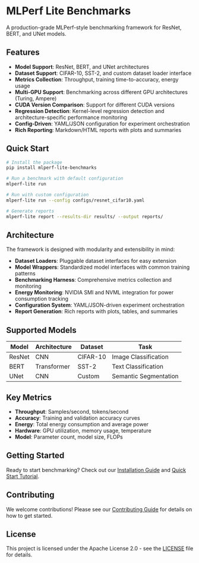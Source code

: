 # MLPerf Lite Benchmarks

A production-grade MLPerf-style benchmarking framework for ResNet, BERT, and UNet models.

## Features

- **Model Support**: ResNet, BERT, and UNet architectures
- **Dataset Support**: CIFAR-10, SST-2, and custom dataset loader interface
- **Metrics Collection**: Throughput, training time-to-accuracy, energy usage
- **Multi-GPU Support**: Benchmarking across different GPU architectures (Turing, Ampere)
- **CUDA Version Comparison**: Support for different CUDA versions
- **Regression Detection**: Kernel-level regression detection and architecture-specific performance monitoring
- **Config-Driven**: YAML/JSON configuration for experiment orchestration
- **Rich Reporting**: Markdown/HTML reports with plots and summaries

## Quick Start

```bash
# Install the package
pip install mlperf-lite-benchmarks

# Run a benchmark with default configuration
mlperf-lite run

# Run with custom configuration
mlperf-lite run --config configs/resnet_cifar10.yaml

# Generate reports
mlperf-lite report --results-dir results/ --output reports/
```

## Architecture

The framework is designed with modularity and extensibility in mind:

- **Dataset Loaders**: Pluggable dataset interfaces for easy extension
- **Model Wrappers**: Standardized model interfaces with common training patterns
- **Benchmarking Harness**: Comprehensive metrics collection and monitoring
- **Energy Monitoring**: NVIDIA SMI and NVML integration for power consumption tracking
- **Configuration System**: YAML/JSON-driven experiment orchestration
- **Report Generation**: Rich reports with plots, tables, and summaries

## Supported Models

| Model | Architecture | Dataset | Task |
|-------|-------------|---------|------|
| ResNet | CNN | CIFAR-10 | Image Classification |
| BERT | Transformer | SST-2 | Text Classification |
| UNet | CNN | Custom | Semantic Segmentation |

## Key Metrics

- **Throughput**: Samples/second, tokens/second
- **Accuracy**: Training and validation accuracy curves
- **Energy**: Total energy consumption and average power
- **Hardware**: GPU utilization, memory usage, temperature
- **Model**: Parameter count, model size, FLOPs

## Getting Started

Ready to start benchmarking? Check out our [Installation Guide](getting-started/installation.md) and [Quick Start Tutorial](getting-started/quick-start.md).

## Contributing

We welcome contributions! Please see our [Contributing Guide](contributing/development.md) for details on how to get started.

## License

This project is licensed under the Apache License 2.0 - see the [LICENSE](LICENSE) file for details.
